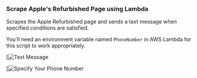 ### Scrape Apple's Refurbished Page using Lambda

Scrapes the Apple Refurbished page and sends a text message when specified conditions are satisfied.

You'll need an environment variable named `PhoneNumber` in AWS Lambda for this script to work appropriately.

[![Text Message](https://www.aaronwht.com/images/apple-refurbished-scraper/apple-refurbished-scraper.png)

[![Specify Your Phone Number](https://www.aaronwht.com/images/apple-refurbished-scraper/apple-refurbished-scraper-env-var.png)
